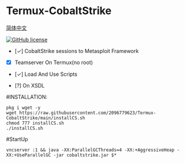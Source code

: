 # Termux-CobaltStrike


[简体中文](https://github.com/2096779623/termux-CobaltStrike/blob/main/READMECN.md)   

[![GitHub license](https://img.shields.io/badge/license-MIT-brightgreen)](https://github.com/2096779623/termux-CobaltStrike/blob/main/LICENSE) 


  
- [✓] CobaltStrike sessions to Metasploit Framework  



- [X] Teamserver On Termux(no root)  



- [✓] Load And Use Scripts  





- [?] On XSDL  




#INSTALLATION:




`pkg i wget -y`  
`wget https://raw.githubusercontent.com/2096779623/Termux-CobaltStrike/main/installCS.sh`  
`chmod 777 installCS.sh`  
`./installCS.sh`  



#StartUp  



`vncserver :1 && java -XX:ParallelGCThreads=4 -XX:+AggressiveHeap -XX:+UseParallelGC -jar cobaltstrike.jar $*`
